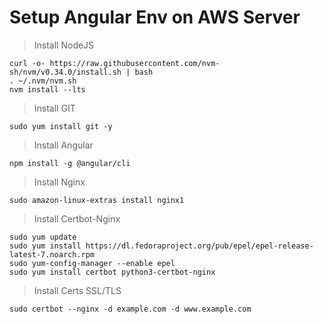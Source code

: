 # Setup Angular Env on AWS Server 
> Install NodeJS
```
curl -o- https://raw.githubusercontent.com/nvm-sh/nvm/v0.34.0/install.sh | bash
. ~/.nvm/nvm.sh
nvm install --lts
```

> Install GIT
```
sudo yum install git -y
```

> Install Angular
```
npm install -g @angular/cli
```

> Install Nginx
```
sudo amazon-linux-extras install nginx1
```
> Install Certbot-Nginx
```
sudo yum update
sudo yum install https://dl.fedoraproject.org/pub/epel/epel-release-latest-7.noarch.rpm
sudo yum-config-manager --enable epel
sudo yum install certbot python3-certbot-nginx
```

> Install Certs SSL/TLS
```
sudo certbot --nginx -d example.com -d www.example.com
```

